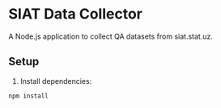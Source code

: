 # SIAT Data Collector

A Node.js application to collect QA datasets from siat.stat.uz.

## Setup

1. Install dependencies:
```bash
npm install